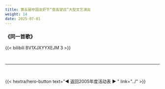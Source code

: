 ```yaml
---
title: 第五届中国龙虾节“登高望远”大型文艺演出
weight: 14
date: 2025-07-01
---
```


### 《同一首歌》

{{< bilibili BV1XJXYYXEJM 3 >}}


<br>
<hr>
<br>


{{< hextra/hero-button text="◀ 返回2005年度活动表 ▶ " link="../" >}}